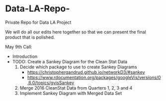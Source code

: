 # Data-LA-Repo-

Private Repo for Data LA Project

We will do all our edits here together so that we can present the final product that is polished. 


May 9th Call:
* Introduction
* TODO: Create a Sankey Diagram for the Clean Stat Data
  1. Decide which package to use to create Sankey Diagrams
      - https://christophergandrud.github.io/networkD3/#sankey
      - https://www.rdocumentation.org/packages/googleVis/versions/0.6.0/topics/gvisSankey
  2. Merge 2016 CleanStat Data from Quarters 1, 2, 3 and 4
  3. Implement Sankey Diagram with Merged Data Set
